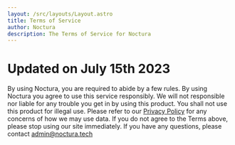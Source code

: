 ```yaml
---
layout: /src/layouts/Layout.astro
title: Terms of Service
author: Noctura
description: The Terms of Service for Noctura
---
```


<style>
    p {
        color: var(--font-color);
    }
</style>

# Updated on July 15th 2023

By using Noctura, you are required to abide by a few rules. By using Noctura you agree to use this service responsibly. We will not responsible nor liable for any trouble you get in by using this product. You shall not use this product for illegal use. Please refer to our [Privacy Policy](privacy) for any concerns of how we may use data. If you do not agree to the Terms above, please stop using our site immediately. If you have any questions, please contact [admin@noctura.tech](mailto:admin@noctura.tech)